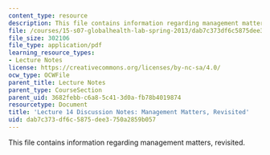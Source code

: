```yaml
---
content_type: resource
description: This file contains information regarding management matters, revisited.
file: /courses/15-s07-globalhealth-lab-spring-2013/dab7c373df6c5875dee3750a2859b057_MIT15_S07S13_lec14notes.pdf
file_size: 302106
file_type: application/pdf
learning_resource_types:
- Lecture Notes
license: https://creativecommons.org/licenses/by-nc-sa/4.0/
ocw_type: OCWFile
parent_title: Lecture Notes
parent_type: CourseSection
parent_uid: 3682febb-c6a8-5c41-3d0a-fb78b4019874
resourcetype: Document
title: 'Lecture 14 Discussion Notes: Management Matters, Revisited'
uid: dab7c373-df6c-5875-dee3-750a2859b057
---
```

This file contains information regarding management matters, revisited.